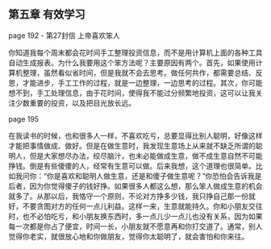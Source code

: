 ## 第五章 有效学习

page 192 - 第27封信 上帝喜欢笨人

你知道我每个周末都会花时间手工整理投资信息，而不是用计算机上面的各种工具自动生成报表。为什么我要用这个笨方法呢？主要原因有两个。首先，如果使用计算机整理，虽然看似省时间，但是我就不会去思考。做任何共作，都需要总结、反思，才能进步，手工工作的过程，就是一边整理，一边思考的过程。其次，你可能想不到，手工处理信息，由于花时间，使得我不能过分频繁地投资，这可以让我关注少数重要的投资，以及把目光放长远。

page 195

在我读书的时候，也和很多人一样，不喜欢吃亏，总要显得比别人聪明，好像这样才能把事情做成、做好。但是在做生意时，我发现生意场上从来就不缺乏所谓的聪明人，但是大家想尽办法，绞尽脑汁，也未必能做成生意，做不成生意自然不可能挣钱。倒是有些傻傻的人，经常有生意可以做。后来我想，这个道理也很简单。比如我问你：“你是喜欢和聪明人做生意，还是和傻子做生意呢？”你恐怕会告诉我是后者，因为你觉得傻子的钱好挣。如果很多人都这么想，那么笨人做成生意的机会就多了。从那以后，我恪守一个原则，不论对方挣多少钱，我只挣自己那一份就好，不要贪图对方的任何一点儿利益。这样一来，生意就能持久。你和小朋友交往时，也不必怕吃亏，和小朋友换东西时，多一点儿少一点儿也没有关系，因为如果每一次都是你占了便宜，时间一长，小朋友就不愿意再和你打交道了。通常，别人觉得你老实，就很放心地和你做朋友，觉得你太聪明了，就会害怕和你来往。
